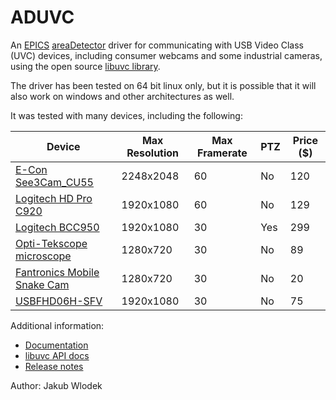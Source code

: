 # ADUVC

An [EPICS](www.aps.anl.gov/epics) [areaDetector](https://github.com/areaDetector/areaDetector/blob/master/README.md) driver for communicating with USB Video Class (UVC) devices, including consumer webcams and some industrial cameras, using the open source [libuvc library](https://github.com/libuvc/libuvc).

The driver has been tested on 64 bit linux only, but it is possible that it will also work on windows and other architectures as well.

It was tested with many devices, including the following:

Device | Max Resolution | Max Framerate | PTZ | Price ($)
-------|----------------|---------------|--------|--------
[E-Con See3Cam_CU55](https://www.e-consystems.com/5mp-low-noise-usb-camera.asp) | 2248x2048 | 60 | No | 120
[Logitech HD Pro C920](https://www.amazon.com/Logitech-Widescreen-Calling-Recording-Desktop/dp/B006JH8T3S) | 1920x1080 | 60 | No | 129
[Logitech BCC950](https://www.bhphotovideo.com/c/product/877890-REG/Logitech_960_000866_BCC950_ConferenceCam_Video_Conferencing.html) | 1920x1080 | 30 | Yes | 299
[Opti-Tekscope microscope](https://www.amazon.com/gp/product/B0184CCOY0/ref=ppx_yo_dt_b_asin_title_o06_s01?ie=UTF8&psc=1) | 1280x720 | 30 | No | 89
[Fantronics Mobile Snake Cam](https://www.amazon.com/gp/product/B071HYRPND/ref=ppx_yo_dt_b_asin_title_o09_s00?ie=UTF8&psc=1) | 1280x720 | 30 | No | 20
[USBFHD06H-SFV](https://www.amazon.com/gp/product/B07M7JN595/ref=ppx_yo_dt_b_asin_title_o02_s00?ie=UTF8&psc=1) | 1920x1080 | 30 | No | 75

Additional information:

* [Documentation](https://github.com/areaDetector/ADUVC/blob/master/docs/ADUVC/ADUVC.rst)
* [libuvc API docs](https://libuvc.github.io/libuvc)
* [Release notes](https://github.com/areaDetector/ADUVC/blob/master/RELEASE.md)

Author: Jakub Wlodek
